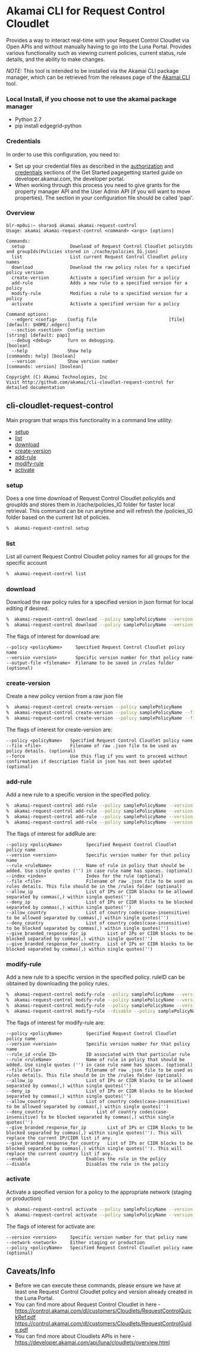 # Akamai CLI for Request Control Cloudlet
Provides a way to interact real-time with your Request Control Cloudlet via Open APIs and without manually having to go into the Luna Portal. Provides various functionality such as viewing current policies, current status, rule details, and the ability to make changes.

*NOTE:* This tool is intended to be installed via the Akamai CLI package manager, which can be retrieved from the releases page of the [Akamai CLI](https://github.com/akamai/cli) tool.

### Local Install, if you choose not to use the akamai package manager
* Python 2.7
* pip install edgegrid-python

### Credentials
In order to use this configuration, you need to:
* Set up your credential files as described in the [authorization](https://developer.akamai.com/introduction/Prov_Creds.html) and [credentials](https://developer.akamai.com/introduction/Conf_Client.html) sections of the Get Started pagegetting started guide on developer.akamai.com, the developer portal.  
* When working through this process you need to give grants for the property manager API and the User Admin API (if you will want to move properties).  The section in your configuration file should be called 'papi'.

### Overview

```
blr-mp0ui:~ sharao$ akamai akamai-request-control
Usage: akamai akamai-request-control <command> <args> [options]

Commands:
  setup                 Download of Request Control Cloudlet policyIds and groupIds(Policies stored in ./cache/policies_IG.json)
  list                  List current Request Control Cloudlet policy names
  download              Download the raw policy rules for a specified policy version
  create-version        Activate a specified version for a policy
  add-rule              Adds a new rule to a specified version for a policy
  modify-rule           Modifies a rule to a specified version for a policy
  activate              Activate a specified version for a policy			

Command options:
  --edgerc <config>    Config file                		     [file] [default: $HOME/.edgerc]
  --section <section>  Config section                             [string] [default: papi]
  --debug <debug>      Turn on debugging.                                        [boolean]
  --help               Show help                                [commands: help] [boolean]
  --version            Show version number                   [commands: version] [boolean]

Copyright (C) Akamai Technologies, Inc
Visit http://github.com/akamai/cli-cloudlet-request-control for detailed documentation
```

## cli-cloudlet-request-control
Main program that wraps this functionality in a command line utility:
* [setup](#setup)
* [list](#list)
* [download](#download)
* [create-version](#create-version)
* [add-rule](#addRule)
* [modify-rule](#modifyRule)
* [activate](#activate)


### setup
Does a one time download of Request Control Cloudlet policyIds and groupIds and stores them in /cache/policies_IG folder for faster local retrieval. This command can be run anytime and will refresh the /policies_IG folder based on the current list of policies. 

```bash
%  akamai-request-control setup
```

### list
List all current Request Control Cloudlet policy names for all groups for the specific account

```bash
%  akamai-request-control list
```

### download
Download the raw policy rules for a specified version in json format for local editing if desired.

```bash
%  akamai-request-control download --policy samplePolicyName --version 87
%  akamai-request-control download --policy samplePolicyName --version 71 --output-file savefilename.json
```

The flags of interest for download are:

```
--policy <policyName>     Specified Request Control Cloudlet policy name
--version <version>       Specific version number for that policy name
--output-file <filename>  Filename to be saved in /rules folder (optional) 

```

### create-version
Create a new policy version from a raw json file

```bash
%  akamai-request-control create-version --policy samplePolicyName
%  akamai-request-control create-version --policy samplePolicyName --file filename.json 
%  akamai-request-control create-version --policy samplePolicyName --file filename.json --force 
```

The flags of interest for create-version are:

```
--policy <policyName>   Specified Request Control Cloudlet policy name
--file <file>           Filename of raw .json file to be used as policy details. (optional)
--force                 Use this flag if you want to proceed without confirmation if description field in json has not been updated (optional)
```


### add-rule
Add a new rule to a specific version in the specified policy.

```bash
%  akamai-request-control add-rule --policy samplePolicyName --version 6 --allowIP '1.2.3.4/30'
%  akamai-request-control add-rule --policy samplePolicyName --version 7 --rule 'ruleName' --deny_country 'US DE'
%  akamai-request-control add-rule --policy samplePolicyName --version 6 --rule 'ruleName' --give_branded_response_for_country 'IN'
%  akamai-request-control add-rule --policy samplePolicyName --version 9 --file filename.json
```

The flags of interest for addRule are:

```
--policy <policyName>         Specified Request Control Cloudlet policy name
--version <version>           Specific version number for that policy name
--rule <ruleName>             Name of rule in policy that should be added. Use single quotes ('') in case rule name has spaces. (optional)
--index <index>               Index for the rule (optional)
--file <file>                 Filename of raw .json file to be used as rules details. This file should be in the /rules folder (optional)
--allow_ip                    List of IPs or CIDR blocks to be allowed separated by commas(,) within single quotes('') 
--deny_ip                     List of IPs or CIDR blocks to be blocked separated by commas(,) within single quotes('') 
--allow_country               List of country codes(case-insensitive) to be allowed separated by commas(,) within single quotes('') 
--deny_country                List of country codes(case-insensitive) to be blocked separated by commas(,) within single quotes('') 
--give_branded_response_for_ip        List of IPs or CIDR blocks to be blocked separated by commas(,) within single quotes('') 
--give_branded_response_for_country   List of IPs or CIDR blocks to be blocked separated by commas(,) within single quotes('') 

```

### modify-rule
Add a new rule to a specific version in the specified policy. ruleID can be obtained by downloading the policy rules.

```bash
%  akamai-request-control modify-rule --policy samplePolicyName --version 8 --rule_id 896fghk236eef056 --file filename.json
%  akamai-request-control modify-rule --policy samplePolicyName --version 7 --rule_id dg4j5dod70eb5pa2 --deny_country 'IN'
%  akamai-request-control modify-rule --policy samplePolicyName --version 9 --rule_id hj7j8keb5pa678g2 --give_branded_response_for_ip '1.2.3.4 5.6.7.8'
%  akamai-request-control modify-rule --disable --policy samplePolicyName --version 10 --rule_id 'rule_id' --give_branded_response_for_country 'VI' --disable
```

The flags of interest for modify-rule are:

```
--policy <policyName>         Specified Request Control Cloudlet policy name
--version <version>           Specific version number for that policy name
--rule_id <rule ID>           ID associated with that particular rule
--rule <ruleName>             Name of rule in policy that should be added. Use single quotes ('') in case rule name has spaces. (optional)
--file <file>                 Filename of raw .json file to be used as rules details. This file should be in the /rules folder (optional)
--allow_ip                    List of IPs or CIDR blocks to be allowed separated by commas(,) within single quotes('')
--deny_ip                     List of IPs or CIDR blocks to be blocked separated by commas(,) within single quotes('')
--allow_country               List of country codes(case-insensitive) to be allowed separated by commas(,) within single quotes('') 
--deny_country                    List of country codes(case-insensitive) to be blocked separated by commas(,) within single quotes('') 
--give_branded_response_for_ip        List of IPs or CIDR blocks to be blocked separated by commas(,) within single quotes(''). This will replace the current IP/CIDR list if any. 
--give_branded_response_for_country   List of IPs or CIDR blocks to be blocked separated by commas(,) within single quotes(''). This will replace the current country list if any. 
--enable                      Enables the rule in the policy 
--disable                     Disables the rule in the policy
```


### activate
Activate a specified version for a policy to the appropriate network (staging or production)

```bash
%  akamai-request-control activate --policy samplePolicyName --version 87 --network staging
%  akamai-request-control activate --policy samplePolicyName --version 71 --network production
```

The flags of interest for activate are:

```
--version <version>     Specific version number for that policy name
--network <network>     Either staging or production
--policy <policyName>   Specified Request Control Cloudlet policy name (optional)

```


## Caveats/Info

* Before we can execute these commands, please ensure we have at least one Request Control Cloudlet policy and version already created in the Luna Portal.
* You can find more about Request Control Cloudlet in here - https://control.akamai.com/dl/customers/Cloudlets/RequestControlQuickRef.pdf
https://control.akamai.com/dl/customers/Cloudlets/RequestControlGuide.pdf
* You can find more about Cloudlets APIs in here - https://developer.akamai.com/api/luna/cloudlets/overview.html
